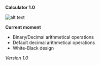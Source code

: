 <strong>Calculator 1.0</strong>

![alt text](https://avatars.mds.yandex.net/i?id=2a57f3323d94be8cf370d61f7eef5d892f526725-8191765-images-thumbs&n=13) 

<b>Current moment</b>

* Binary/Decimal arithmetical operations
* Default decimal arithmetical operations
* White-Black design

<i>Version 1.0</i>
